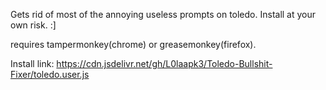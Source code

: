 Gets rid of most of the annoying useless prompts on toledo.
Install at your own risk. :]

requires tampermonkey(chrome) or greasemonkey(firefox).

Install link: https://cdn.jsdelivr.net/gh/L0laapk3/Toledo-Bullshit-Fixer/toledo.user.js
